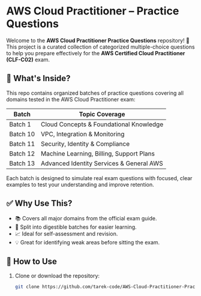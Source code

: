 # AWS Cloud Practitioner – Practice Questions

Welcome to the **AWS Cloud Practitioner Practice Questions** repository! 🎯  
This project is a curated collection of categorized multiple-choice questions to help you prepare effectively for the **AWS Certified Cloud Practitioner (CLF-C02)** exam.

## 🧠 What's Inside?

This repo contains organized batches of practice questions covering all domains tested in the AWS Cloud Practitioner exam:

| Batch | Topic Coverage |
|-------|----------------|
| Batch 1 | Cloud Concepts & Foundational Knowledge |
| Batch 10 | VPC, Integration & Monitoring |
| Batch 11 | Security, Identity & Compliance |
| Batch 12 | Machine Learning, Billing, Support Plans |
| Batch 13 | Advanced Identity Services & General AWS |

Each batch is designed to simulate real exam questions with focused, clear examples to test your understanding and improve retention.

## ✅ Why Use This?

- 📚 Covers all major domains from the official exam guide.
- 🧩 Split into digestible batches for easier learning.
- 📈 Ideal for self-assessment and revision.
- 💡 Great for identifying weak areas before sitting the exam.

## 🚀 How to Use

1. Clone or download the repository:
   ```bash
   git clone https://github.com/tarek-code/AWS-Cloud-Practitioner-Practice-Questions.git
